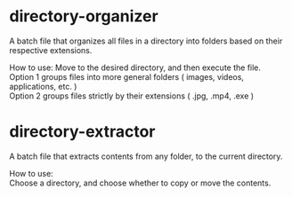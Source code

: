 # directory-organizer
A batch file that organizes all files in a directory into folders based on their respective extensions.

How to use:
Move to the desired directory, and then execute the file.  
Option 1 groups files into more general folders ( images, videos, applications, etc. )  
Option 2 groups files strictly by their extensions ( .jpg, .mp4, .exe )  

# directory-extractor  
A batch file that extracts contents from any folder, to the current directory.  

How to use:  
Choose a directory, and choose whether to copy or move the contents.  
